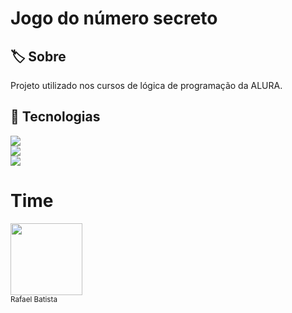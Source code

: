 <h1>Jogo do número secreto</h1>

<h2>🏷️ Sobre</h2>
<p>Projeto utilizado nos cursos de lógica de programação da ALURA.</p>

## 🚀 Tecnologias
<div>
  <img src="https://img.shields.io/badge/HTML-orange?style=social&logo=HTML5"/>
  <br/>
  <img src="https://img.shields.io/badge/CSS3-blue?style=social&logo=CSS3"/>
  <br/>
  <img src="https://img.shields.io/badge/JavaScript-blue?style=social&logo=javascript"/>
</div>

# Time
<img loading="kazy" src="https://avatars.githubusercontent.com/u/63548438?v=4" width=115/>
<br/>
<sub>Rafael Batista</sub>
